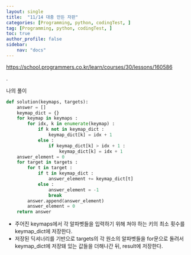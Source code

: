 ```yaml
---
layout: single
title:  "11/14 대충 만든 자판"
categories: [Programming, python, codingTest, ]
tag: [Programming, python, codingTest, ]
toc: true
author_profile: false
sidebar:
    nav: "docs"
---
```


https://school.programmers.co.kr/learn/courses/30/lessons/160586

 .

나의 풀이

```python
def solution(keymaps, targets):
    answer = []
    keymap_dict = {}
    for keymap in keymaps :
        for idx, k in enumerate(keymap) :
            if k not in keymap_dict :
                keymap_dict[k] = idx + 1
            else :
                if keymap_dict[k] > idx + 1 :
                    keymap_dict[k] = idx + 1
    answer_element = 0
    for target in targets :
        for t in target :
            if t in keymap_dict :
                answer_element += keymap_dict[t]
            else :
                answer_element = -1
                break
        answer.append(answer_element)
        answer_element = 0
    return answer
```

* 주어진 keymaps에서 각 알파벳들을 입력하기 위해 쳐야 하는 키의 최소 횟수를 keymap_dict에 저장한다.
* 저장된 딕셔너리를 기반으로 targets의 각 원소의 알파벳들을 for문으로 돌려서 keymap_dict에 저장돼 있는 값들을 더해나간 뒤, result에 저장한다.